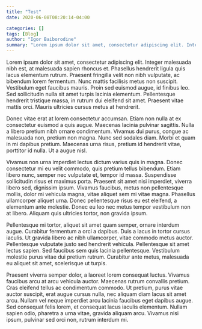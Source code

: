 ```yaml
---
title: "Test"
date: 2020-06-08T08:20:14-04:00

categories: []
tags: [Blog]
author: "Igor Baiborodine"
summary: "Lorem ipsum dolor sit amet, consectetur adipiscing elit. Integer malesuada nibh est, at malesuada sapien rhoncus et."
---
```


Lorem ipsum dolor sit amet, consectetur adipiscing elit. Integer malesuada nibh est, at malesuada sapien rhoncus et. Phasellus hendrerit ligula quis lacus elementum rutrum. Praesent fringilla velit non nibh vulputate, ac bibendum lorem fermentum. Nunc mattis facilisis metus non suscipit. Vestibulum eget faucibus mauris. Proin sed euismod augue, id finibus leo. Sed sollicitudin nulla sit amet turpis lacinia elementum. Pellentesque hendrerit tristique massa, in rutrum dui eleifend sit amet. Praesent vitae mattis orci. Mauris ultricies cursus metus at hendrerit.

Donec vitae erat at lorem consectetur accumsan. Etiam non nulla at ex consectetur euismod a quis augue. Maecenas lacinia pulvinar sagittis. Nulla a libero pretium nibh ornare condimentum. Vivamus dui purus, congue ac malesuada non, pretium non magna. Nunc sed sodales diam. Morbi et quam in mi dapibus pretium. Maecenas urna risus, pretium id hendrerit vitae, porttitor id nulla. Ut a augue nisl.

Vivamus non urna imperdiet lectus dictum varius quis in magna. Donec consectetur mi eu velit commodo, quis pretium tellus bibendum. Etiam libero nunc, semper nec vulputate et, tempor id massa. Suspendisse sollicitudin risus et maximus porta. Praesent sit amet nisi imperdiet, viverra libero sed, dignissim ipsum. Vivamus faucibus, metus non pellentesque mollis, dolor mi vehicula magna, vitae aliquet sem mi vitae magna. Phasellus ullamcorper aliquet urna. Donec pellentesque risus eu est eleifend, a elementum ante molestie. Donec eu leo nec metus tempor vestibulum non at libero. Aliquam quis ultricies tortor, non gravida ipsum.

Pellentesque mi tortor, aliquet sit amet quam semper, ornare interdum augue. Curabitur fermentum a orci a dapibus. Duis a lacus in tortor cursus iaculis. Ut gravida libero ac nibh ullamcorper, vitae commodo metus auctor. Pellentesque vulputate justo sed hendrerit vehicula. Pellentesque sit amet lectus sapien. Sed faucibus sem quis lacinia pellentesque. Vestibulum molestie purus vitae dui pretium rutrum. Curabitur ante metus, malesuada eu aliquet sit amet, scelerisque ut turpis.

Praesent viverra semper dolor, a laoreet lorem consequat luctus. Vivamus faucibus arcu at arcu vehicula auctor. Maecenas rutrum convallis pretium. Cras eleifend tellus ac condimentum commodo. Ut pretium, purus vitae auctor suscipit, erat augue cursus nulla, nec aliquam diam lacus sit amet arcu. Nullam vel neque imperdiet arcu lacinia faucibus eget dapibus augue. Sed consequat felis lorem, et consequat lacus iaculis elementum. Nullam sapien odio, pharetra a urna vitae, gravida aliquam arcu. Vivamus nisi ipsum, pulvinar sed orci non, rutrum interdum mi.
